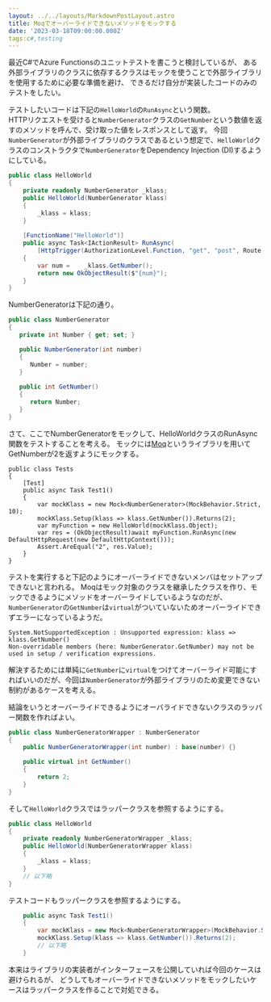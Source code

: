 ```yaml
---
layout: ../../layouts/MarkdownPostLayout.astro
title: Moqでオーバーライドできないメソッドをモックする
date: '2023-03-18T09:00:00.000Z'
tags:c#,testing
---
```


最近C#でAzure Functionsのユニットテストを書こうと検討しているが、
ある外部ライブラリのクラスに依存するクラスはモックを使うことで外部ライブラリを使用するために必要な準備を避け、
できるだけ自分が実装したコードのみのテストをしたい。

テストしたいコードは下記の`HelloWorld`の`RunAsync`という関数。  
HTTPリクエストを受けると`NumberGenerator`クラスの`GetNumber`という数値を返すのメソッドを呼んで、受け取った値をレスポンスとして返す。
今回`NumberGenerator`が外部ライブラリのクラスであるという想定で、`HelloWorld`クラスのコンストラクタで`NumberGenerator`をDependency Injection (DI)するようにしている。


```csharp
public class HelloWorld
{
    private readonly NumberGenerator _klass;
    public HelloWorld(NumberGenerator klass)
    {
        _klass = klass;
    }
    
    [FunctionName("HelloWorld")]
    public async Task<IActionResult> RunAsync(
        [HttpTrigger(AuthorizationLevel.Function, "get", "post", Route = null)] HttpRequest req)
    {
        var num =    _klass.GetNumber();
        return new OkObjectResult($"{num}");
    }
}
```

NumberGeneratorは下記の通り。

```csharp
public class NumberGenerator
{
   private int Number { get; set; }

   public NumberGenerator(int number)
   {
      Number = number;
   }
   
   public int GetNumber()
   {
      return Number;
   }
}
```

さて、ここでNumberGeneratorをモックして、HelloWorldクラスのRunAsync関数をテストすることを考える。
モックには[Moq](https://github.com/moq/moq4)というライブラリを用いてGetNumberが2を返すようにモックする。

```class
public class Tests
{
    [Test]
    public async Task Test1()
    { 
        var mockKlass = new Mock<NumberGenerator>(MockBehavior.Strict, 10);
        mockKlass.Setup(klass => klass.GetNumber()).Returns(2);
        var myFunction = new HelloWorld(mockKlass.Object);
        var res = (OkObjectResult)await myFunction.RunAsync(new DefaultHttpRequest(new DefaultHttpContext()));
        Assert.AreEqual("2", res.Value);
    }
}
```

テストを実行すると下記のようにオーバーライドできないメンバはセットアップできないと言われる。 
Moqはモック対象のクラスを継承したクラスを作り、モックできるようにメソッドをオーバーライドしているようなのだが、
`NumberGenerator`の`GetNumber`は`virtual`がついていないためオーバーライドできずエラーになっているようだ。

```
System.NotSupportedException : Unsupported expression: klass => klass.GetNumber()
Non-overridable members (here: NumberGenerator.GetNumber) may not be used in setup / verification expressions.
```

解決するためには単純に`GetNumber`に`virtual`をつけてオーバーライド可能にすればいいのだが、今回は`NumberGenerator`が外部ライブラリのため変更できない制約があるケースを考える。


結論をいうとオーバーライドできるようにオーバライドできないクラスのラッパー関数を作ればよい。


```csharp
public class NumberGeneratorWrapper : NumberGenerator
{
    public NumberGeneratorWrapper(int number) : base(number) {}

    public virtual int GetNumber()
    {
        return 2;
    }
}
```

そして`HelloWorld`クラスではラッパークラスを参照するようにする。

```csharp
public class HelloWorld
{
    private readonly NumberGeneratorWrapper _klass;
    public HelloWorld(NumberGeneratorWrapper klass)
    {
        _klass = klass;
    }
    // 以下略
}
```

テストコードもラッパークラスを参照するようにする。
```csharp
    public async Task Test1()
    { 
        var mockKlass = new Mock<NumberGeneratorWrapper>(MockBehavior.Strict, 10);
        mockKlass.Setup(klass => klass.GetNumber()).Returns(2);
        // 以下略
    }
```

本来はライブラリの実装者がインターフェースを公開していれば今回のケースは避けられるが、
どうしてもオーバーライドできないメソッドをモックしたいケースはラッパークラスを作ることで対処できる。
